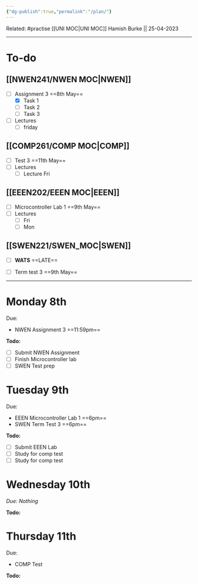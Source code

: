```yaml
---
{"dg-publish":true,"permalink":"/plan/"}
---
```


Related: #practise 
[[UNI MOC\|UNI MOC]]
Hamish Burke || 25-04-2023
***

# To-do

## [[NWEN241/NWEN MOC\|NWEN]]

- [ ] Assignment 3 ==8th May==
	- [x] Task 1
	- [ ] Task 2
	- [ ] Task 3
- [ ] Lectures
	- [ ] friday

## [[COMP261/COMP MOC\|COMP]]

- [ ] Test 3 ==11th May==
- [ ] Lectures
	- [ ] Lecture Fri

## [[EEEN202/EEEN MOC\|EEEN]]

- [ ] Microcontroller Lab 1 ==9th May==
- [ ] Lectures
	- [ ] Fri
	- [ ] Mon

## [[SWEN221/SWEN_MOC\|SWEN]]

- [ ] **WATS** ==LATE==
- [ ] Term test 3 ==9th May==



***

# Monday 8th

Due: 
- NWEN Assignment 3 ==11:59pm==

**Todo:**
- [ ] Submit NWEN Assignment
- [ ] Finish Microcontroller lab
- [ ] SWEN Test prep

# Tuesday 9th

Due: 
- EEEN Microcontroller Lab 1 ==6pm==
- SWEN Term Test 3 ==6pm==

**Todo:**
- [ ] Submit EEEN Lab
- [ ] Study for comp test
- [ ] Study for comp test

# Wednesday 10th

*Due: Nothing*

**Todo:**

# Thursday 11th

Due: 
- COMP Test 

**Todo:**


